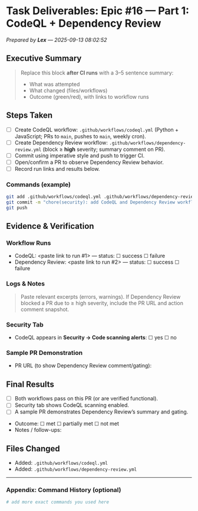 # Task Deliverables: Epic #16 — Part 1: CodeQL + Dependency Review
_Prepared by **Lex** — 2025-09-13 08:02:52_

## Executive Summary
> Replace this block **after CI runs** with a 3–5 sentence summary:
> - What was attempted
> - What changed (files/workflows)
> - Outcome (green/red), with links to workflow runs

## Steps Taken
- [ ] Create CodeQL workflow: `.github/workflows/codeql.yml` (Python + JavaScript; PRs to `main`, pushes to `main`, weekly cron).
- [ ] Create Dependency Review workflow: `.github/workflows/dependency-review.yml` (block ≥ **high** severity; summary comment on PR).
- [ ] Commit using imperative style and push to trigger CI.
- [ ] Open/confirm a PR to observe Dependency Review behavior.
- [ ] Record run links and results below.

### Commands (example)
```bash
git add .github/workflows/codeql.yml .github/workflows/dependency-review.yml
git commit -m "chore(security): add CodeQL and Dependency Review workflows (Epic #16, Part 1)"
git push
```

## Evidence & Verification
### Workflow Runs
- CodeQL: <paste link to run #1> — status: ☐ success ☐ failure
- Dependency Review: <paste link to run #2> — status: ☐ success ☐ failure

### Logs & Notes
> Paste relevant excerpts (errors, warnings). If Dependency Review blocked a PR due to ≥ high severity, include the PR URL and action comment snapshot.

### Security Tab
- CodeQL appears in **Security → Code scanning alerts**: ☐ yes ☐ no

### Sample PR Demonstration
- PR URL (to show Dependency Review comment/gating): <paste link>

## Final Results
- [ ] Both workflows pass on this PR (or are verified functional).
- [ ] Security tab shows CodeQL scanning enabled.
- [ ] A sample PR demonstrates Dependency Review’s summary and gating.
- Outcome: ☐ met ☐ partially met ☐ not met
- Notes / follow-ups: <list any follow-up tickets or deferrals>

## Files Changed
- Added: `.github/workflows/codeql.yml`
- Added: `.github/workflows/dependency-review.yml`

---

### Appendix: Command History (optional)
```bash
# add more exact commands you used here
```
